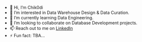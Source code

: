 - 👋 Hi, I’m Chik0di 
- 👀 I’m interested in Data Warehouse Design & Data Curation. 
- 🌱 I’m currently learning Data Engineering.
- 💞️ I’m looking to collaborate on Database Development projects. 
- 📫 Reach out to me on [LinkedIn](https://www.linkedin.com/in/chikodi-obu-278b5b264/)
- ⚡ Fun fact: TBA...
  
<!---
chik0di/chik0di is a ✨ special ✨ repository because its `README.md` (this file) appears on your GitHub profile.
You can click the Preview link to take a look at your changes.
--->
